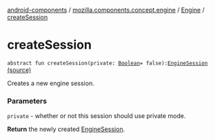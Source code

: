 [android-components](../../index.md) / [mozilla.components.concept.engine](../index.md) / [Engine](index.md) / [createSession](./create-session.md)

# createSession

`abstract fun createSession(private: `[`Boolean`](https://kotlinlang.org/api/latest/jvm/stdlib/kotlin/-boolean/index.html)` = false): `[`EngineSession`](../-engine-session/index.md) [(source)](https://github.com/mozilla-mobile/android-components/blob/master/components/concept/engine/src/main/java/mozilla/components/concept/engine/Engine.kt#L83)

Creates a new engine session.

### Parameters

`private` - whether or not this session should use private mode.

**Return**
the newly created [EngineSession](../-engine-session/index.md).

